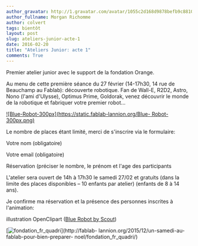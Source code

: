 ```yaml
---
author_gravatar: http://1.gravatar.com/avatar/1055c2d168d9878befb9c8810eda96dc?s=96&d=mm&r=g
author_fullname: Morgan Richomme
author: colvert
tags: bientôt
layout: post
slug: ateliers-junior-acte-1
date: 2016-02-20
title: "Ateliers Junior: acte 1"
comments: True
---
```

Premier atelier junior avec le support de la fondation Orange.

Au menu de cette première séance du 27 février (14-17h30, 14 rue de Beauchamp
au Fablab): découverte robotique. Fan de Wall-E, R2D2, Astro, Nono (l'ami
d'Ulysse), Optimus Prime, Goldorak, venez découvrir le monde de la robotique
et fabriquer votre premier robot…

[![Blue-Robot-300px](https://static.fablab-lannion.org/Blue-
Robot-300px.png)](http://fablab-lannion.org/?attachment_id=13166)



Le nombre de places étant limité, merci de s'inscrire via le formulaire:



Votre nom (obligatoire)  

Votre email (obligatoire)  

Réservation (préciser le nombre, le prénom et l'age des participants  

L'atelier sera ouvert de 14h à 17h30 le samedi 27/02 et gratuits (dans la
limite des places disponibles – 10 enfants par atelier) (enfants de 8 à 14
ans).

Je confirme ma réservation et la présence des personnes inscrites à
l'animation:  







illustration OpenClipart ([Blue Robot by
Scout](https://openclipart.org/detail/191072/blue-robot))

[![fondation_fr_quadri](https://static.fablab-lannion.org/fondation_fr_quadri.jpg)](http://fablab-
lannion.org/2015/12/un-samedi-au-fablab-pour-bien-preparer-
noel/fondation_fr_quadri/)


